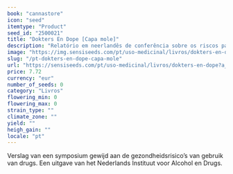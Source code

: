 ```yaml
---
book: "cannastore"
icon: "seed"
itemtype: "Product"
seed_id: "2500021"
title: "Dokters En Dope [Capa mole]"
description: "Relatório em neerlandês de conferência sobre os riscos para a saúde do consumo de drogas. Do Netherlands Institute for Alcohol and Drugs. Compre aqui."
image: "https://img.sensiseeds.com/pt/uso-medicinal/livros/dokters-en-dope-image.png"
slug: "/pt-dokters-en-dope-capa-mole"
url: "https://sensiseeds.com/pt/uso-medicinal/livros/dokters-en-dope?a_aid=cannastore"
price: 7.72
currency: "eur"
number_of_seeds: 0
category: "Livros"
flowering_min: 0
flowering_max: 0
strain_type: ""
climate_zone: ""
yield: ""
heigh_gain: ""
locale: "pt"
---
```

Verslag van een symposium gewijd aan de gezondheidsrisico’s van gebruik van drugs. Een uitgave van het Nederlands Instituut voor Alcohol en Drugs.
